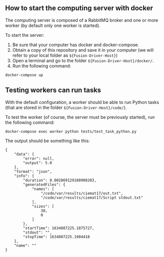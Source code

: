 How to start the computing server with docker
---------------------------------------------
The computing server is composed of a RabbitMQ broker and one or more worker (by default only one worker is started).

To start the server:
1. Be sure that your computer has docker and docker-compose.
2. Obtain a copy of this repository and save it in your computer (we will refer to your local folder as `${Fusion-Driver-Host}`)
3. Open a terminal and go to the folder `${Fusion-Driver-Host}/docker/`.
4. Run the following command:
```
docker-compose up
```

Testing workers can run tasks
------------------------------
With the default configuration, a worker should be able to run Python tasks (that are stored in the folder `${Fusion-Driver-Host}/code/`).

To test the worker (of course, the server must be previously started), run the following command:
```
docker-compose exec worker python tests/test_task_python.py
```
The output should be something like this:
``` 
{
    "data": {
        "error": null,
        "output": 5.0
    },
    "format": "json",
    "info": {
        "duration": 0.002869129180908203,
        "generatedFiles": {
            "names": [
                "/code/var/results/ciemat17/out.txt",
                "/code/var/results/ciemat17/Script stdout.txt"
            ],
            "sizes": [
                30,
                0
            ]
        },
        "startTime": 1634807225.1875727,
        "stdout": "",
        "stopTime": 1634807225.1904418
    },
    "name": ""
}
```

